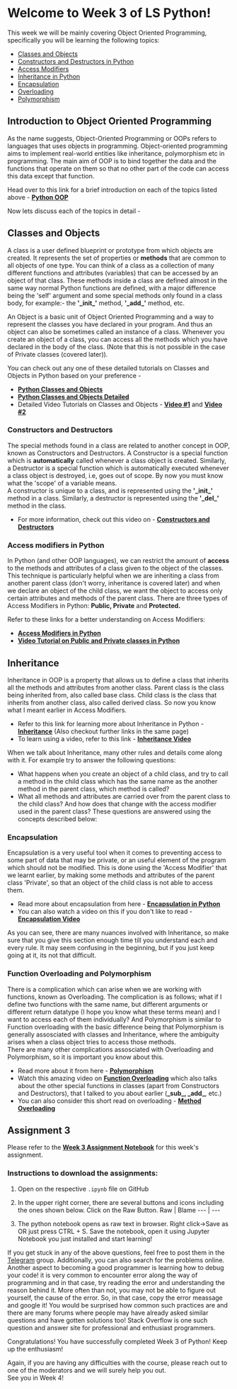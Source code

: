 # Welcome to Week 3 of LS Python! 
This week we will be mainly covering Object Oriented Programming, specifically you will be learning the following topics: 
 * [Classes and Objects](#classes-and-objects) 
 * [Constructors and Destructors in Python](#constructors-and-destructors)
 * [Access Modifiers](#access-modifiers-in-python)
 * [Inheritance in Python](#inheritance)
 * [Encapsulation](#encapsulation)
 * [Overloading](#function-overloading-and-polymorphism)
 * [Polymorphism](#function-overloading-and-polymorphism)

## Introduction to Object Oriented Programming 
As the name suggests, Object-Oriented Programming or OOPs refers to languages that uses objects in programming. Object-oriented programming aims to implement real-world entities like inheritance, polymorphism etc in programming. The main aim of OOP is to bind together the data and the functions that operate on them so that no other part of the code can access this data except that function.

Head over to this link for a brief introduction on each of the topics listed above - **[Python OOP](https://www.programiz.com/python-programming/object-oriented-programming)** 

Now lets discuss each of the topics in detail - 

## Classes and Objects 
A class is a user defined blueprint or prototype from which objects are created. It represents the set of properties or **methods** that are common to all objects of one type. You can think of a class as a collection of many different functions and attributes (variables) that can be accessed by an object of that class. These methods inside a class are defined almost in the same way normal Python functions are defined, with a major difference being the 'self' argument and some special methods only found in a class body, for example:- the **'\_init_'** method, **'\_add_'** method, etc. 

An Object is a basic unit of Object Oriented Programming and a way to represent the classes you have declared in your program. And thus an object can also be sometimes called an instance of a class. Whenever you create an object of a class, you can access all the methods which you have declared in the body of the class. (Note that this is not possible in the case of Private classes (covered later)). 

You can check out any one of these detailed tutorials on Classes and Objects in Python based on your preference -
* **[Python Classes and Objects](https://www.learnpython.org/en/Classes_and_Objects)**
* **[Python Classes and Objects Detailed](https://www.programiz.com/python-programming/class)**
* Detailed Video Tutorials on Classes and Objects - **[Video #1](https://www.youtube.com/watch?v=v_Jp11xqCzg&list=PLzMcBGfZo4-l1MqB1zoYfqzlj_HH-ZzXt&index=2&t=0s)** and **[Video #2](https://www.youtube.com/watch?v=jQiUOV15IRI&list=PLzMcBGfZo4-l1MqB1zoYfqzlj_HH-ZzXt&index=2)** 

### Constructors and Destructors 
The special methods found in a class are related to another concept in OOP, known as Constructors and Destructors. A Constructor is a special function which is **automatically** called whenever a class object is created. Similarly, a Destructor is a special function which is automatically executed whenever a class object is destroyed, i.e, goes out of scope. By now you must know what the 'scope' of a variable means. 
<br> A constructor is unique to a class, and is represented using the **'\_init_'** method in a class. Similarly, a destructor is represented using the **'\_del_'** method in the class. 
* For more information, check out this video on - **[Constructors and Destructors](https://www.youtube.com/watch?v=NSssW0duUkQ)**

### Access modifiers in Python
In Python (and other OOP languages), we can restrict the amount of **access** to the methods and attributes of a class given to the object of the classes. This technique is particularly helpful when we are inheriting a class from another parent class (don't worry, inheritance is covered later) and when we declare an object of the child class, we want the object to access only certain attributes and methods of the parent class. There are three types of Access Modifiers in Python: **Public, Private** and **Protected.**

Refer to these links for a better understanding on Access Modifiers:
* **[Access Modifiers in Python](https://www.geeksforgeeks.org/access-modifiers-in-python-public-private-and-protected/)**
* **[Video Tutorial on Public and Private classes in Python](https://www.youtube.com/watch?v=xY__sjI5yVU&list=PLzMcBGfZo4-l1MqB1zoYfqzlj_HH-ZzXt&index=7&t=0s)**

## Inheritance
Inheritance in OOP is a property that allows us to define a class that inherits all the methods and attributes from another class.
Parent class is the class being inherited from, also called base class. Child class is the class that inherits from another class, also called derived class. So now you know what I meant earlier in Access Modifiers. 
* Refer to this link for learning more about Inheritance in Python - **[Inheritance](https://www.programiz.com/python-programming/inheritance)** (Also checkout further links in the same page)
* To learn using a video, refer to this link - **[Inheritance Video](https://www.youtube.com/watch?v=H2SQrZK2nvM&list=PLzMcBGfZo4-l1MqB1zoYfqzlj_HH-ZzXt&index=4&t=0s)**

When we talk about Inheritance, many other rules and details come along with it. For example try to answer the following questions:
- What happens when you create an object of a child class, and try to call a method in the child class which has the same name as the another method in the parent class, which method is called?
- What all methods and attributes are carried over from the parent class to the child class? And how does that change with the access modifier used in the parent class?
These questions are answered using the concepts described below:
### Encapsulation
Encapsulation is a very useful tool when it comes to preventing access to some part of data that may be private, or an useful element of the program which should not be modified. This is done using the 'Access Modifier' that we learnt earlier, by making some methods and attributes of the parent class 'Private', so that an object of the child class is not able to access them. 
* Read more about encapsulation from here - **[Encapsulation in Python](https://www.geeksforgeeks.org/encapsulation-in-python/)**
* You can also watch a video on this if you don't like to read - **[Encapsulation Video](https://www.youtube.com/watch?v=TFLo9m0jFEg)**

As you can see, there are many nuances involved with Inheritance, so make sure that you give this section enough time till you understand each and every rule. 
It may seem confusing in the beginning, but if you just keep going at it, its not that difficult. 

### Function Overloading and Polymorphism 
There is a complication which can arise when we are working with functions, known as Overloading. The complication is as follows; what if I define two functions with the same name, but different arguments or different return datatype (I hope you know what these terms mean) and I want to access each of them individually?
And Polymorphism is similar to Function overloading with the basic difference being that Polymorphism is generally assosciated with classes and Inheritance, where the ambiguity arises when a class object tries to access those methods. 
<br> There are many other complications assosciated with Overloading and Polymorphism, so it is important you know about this. 
* Read more about it from here - **[Polymorphism](https://www.geeksforgeeks.org/polymorphism-in-python/)**
* Watch this amazing video on **[Function Overloading](https://www.youtube.com/watch?v=39m3rstTN8w&list=PLzMcBGfZo4-l1MqB1zoYfqzlj_HH-ZzXt&index=5&t=0s)** which also talks about the other special functions in classes (apart from Constructors and Destructors), that I talked to you about earlier (**\_sub_, \_add_**, etc.)
* You can also consider this short read on overloading - **[Method Overloading](https://www.geeksforgeeks.org/python-method-overloading/)**


## Assignment 3 
Please refer to the **[Week 3 Assignment Notebook](./Week3_Assignment.ipynb)** for this week's assignment. 

### Instructions to download the assignments:
1. Open on the respective `.ipynb` file on GitHub
2. In the upper right corner, there are several buttons and icons including the ones shown below. Click on the Raw Button.
       Raw | Blame
      --- | ---
      
3. The python notebook opens as raw text in browser. Right click->Save as OR just press CTRL + S. Save the notebook, open it using Jupyter Notebook you just installed and start learning! 


If you get stuck in any of the above questions, feel free to post them in the [Telegram](https://t.me/joinchat/OEr2Tk_ieMMmwihkBQVjFw) group. Additionally, you can also search for the problems online. Another aspect to becoming a good programmer is learning how to debug your code! it is very common to encounter error along the way of programming and in that case, try reading the error and understanding the reason behind it. More often than not, you may not be able to figure out yourself, the cause of the error. So, in that case, copy the error meassage and google it! You would be surprised how common such practices are and there are many forums where people may have already asked similar questions and have gotten solutions too! Stack Overflow is one such question and answer site for professional and enthusiast programmers. 

Congratulations! You have successfully completed Week 3 of Python! Keep up the enthusiasm! 

Again, if you are having any difficulties with the course, please reach out to one of the moderators and we will surely help you out. 
<br>See you in Week 4!








